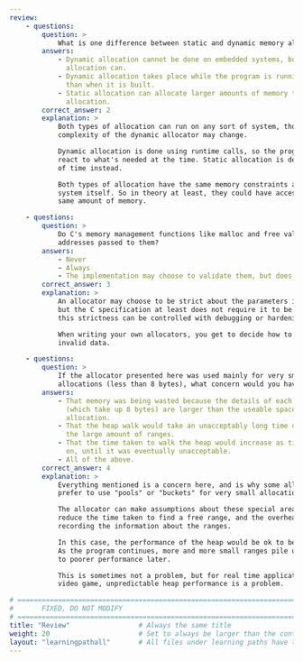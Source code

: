 ```yaml
---
review:
    - questions:
        question: >
            What is one difference between static and dynamic memory allocation?
        answers:
            - Dynamic allocation cannot be done on embedded systems, but static
              allocation can.
            - Dynamic allocation takes place while the program is running, rather
              than when it is built.
            - Static allocation can allocate larger amounts of memory than dynamic
              allocation.
        correct_answer: 2
        explanation: >
            Both types of allocation can run on any sort of system, though the
            complexity of the dynamic allocator may change.

            Dynamic allocation is done using runtime calls, so the program can
            react to what's needed at the time. Static allocation is decided ahead
            of time instead.

            Both types of allocation have the same memory constraints as the
            system itself. So in theory at least, they could have access to the
            same amount of memory.

    - questions:
        question: >
            Do C's memory management functions like malloc and free validate the
            addresses passed to them?
        answers:
            - Never
            - Always
            - The implementation may choose to validate them, but does not have to.
        correct_answer: 3
        explanation: >
            An allocator may choose to be strict about the parameters it accepts
            but the C specification at least does not require it to be. Generally
            this strictness can be controlled with debugging or hardening options.

            When writing your own allocators, you get to decide how to handle
            invalid data.

    - questions:
        question: >
            If the allocator presented here was used mainly for very small
            allocations (less than 8 bytes), what concern would you have?
        answers:
            - That memory was being wasted because the details of each allocation
              (which take up 8 bytes) are larger than the useable space in each
              allocation.
            - That the heap walk would take an unacceptably long time due to
              the large amount of ranges.
            - That the time taken to walk the heap would increase as time went
              on, until it was eventually unacceptable.
            - All of the above.
        correct_answer: 4
        explanation: >
            Everything mentioned is a concern here, and is why some allocators
            prefer to use "pools" or "buckets" for very small allocations.

            The allocator can make assumptions about these special areas that
            reduce the time taken to find a free range, and the overhead of
            recording the information about the ranges.

            In this case, the performance of the heap would be ok to begin with.
            As the program continues, more and more small ranges pile up. Leading
            to poorer performance later.

            This is sometimes not a problem, but for real time applications like
            video game, unpredictable heap performance is a problem.

# ================================================================================
#       FIXED, DO NOT MODIFY
# ================================================================================
title: "Review"                 # Always the same title
weight: 20                      # Set to always be larger than the content in this path
layout: "learningpathall"       # All files under learning paths have this same wrapper
---
```

